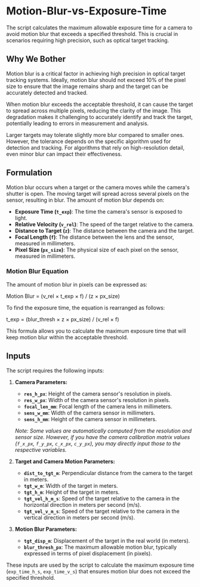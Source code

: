 # Motion-Blur-vs-Exposure-Time
The script calculates the maximum allowable exposure time for a camera to avoid motion blur that exceeds a specified threshold. This is crucial in scenarios requiring high precision, such as optical target tracking.

## Why We Bother

Motion blur is a critical factor in achieving high precision in optical target tracking systems. Ideally, motion blur should not exceed 10% of the pixel size to ensure that the image remains sharp and the target can be accurately detected and tracked.

When motion blur exceeds the acceptable threshold, it can cause the target to spread across multiple pixels, reducing the clarity of the image. This degradation makes it challenging to accurately identify and track the target, potentially leading to errors in measurement and analysis.

Larger targets may tolerate slightly more blur compared to smaller ones. However, the tolerance depends on the specific algorithm used for detection and tracking. For algorithms that rely on high-resolution detail, even minor blur can impact their effectiveness.

## Formulation

Motion blur occurs when a target or the camera moves while the camera's shutter is open. The moving target will spread across several pixels on the sensor, resulting in blur. The amount of motion blur depends on:
- **Exposure Time (`t_exp`)**: The time the camera's sensor is exposed to light.
- **Relative Velocity (`v_rel`)**: The speed of the target relative to the camera.
- **Distance to Target (`z`)**: The distance between the camera and the target.
- **Focal Length (`f`)**: The distance between the lens and the sensor, measured in millimeters.
- **Pixel Size (`px_size`)**: The physical size of each pixel on the sensor, measured in millimeters.

### Motion Blur Equation

The amount of motion blur in pixels can be expressed as:

Motion Blur = (v_rel × t_exp × f) / (z × px_size)

To find the exposure time, the equation is rearranged as follows:

t_exp = (blur_thresh × z × px_size) / (v_rel × f)

This formula allows you to calculate the maximum exposure time that will keep motion blur within the acceptable threshold.

## Inputs

The script requires the following inputs:

1. **Camera Parameters:**
   - **`res_h_px`**: Height of the camera sensor's resolution in pixels.
   - **`res_w_px`**: Width of the camera sensor's resolution in pixels.
   - **`focal_len_mm`**: Focal length of the camera lens in millimeters.
   - **`sens_w_mm`**: Width of the camera sensor in millimeters.
   - **`sens_h_mm`**: Height of the camera sensor in millimeters.

   *Note: Some values are automatically computed from the resolution and sensor size. However, if you have the camera calibration matrix values (`f_x_px`, `f_y_px`, `c_x_px`, `c_y_px`), you may directly input those to the respective variables.*

2. **Target and Camera Motion Parameters:**
   - **`dist_to_tgt_m`**: Perpendicular distance from the camera to the target in meters.
   - **`tgt_w_m`**: Width of the target in meters.
   - **`tgt_h_m`**: Height of the target in meters.
   - **`tgt_vel_h_m_s`**: Speed of the target relative to the camera in the horizontal direction in meters per second (m/s).
   - **`tgt_vel_v_m_s`**: Speed of the target relative to the camera in the vertical direction in meters per second (m/s).

3. **Motion Blur Parameters:**
   - **`tgt_disp_m`**: Displacement of the target in the real world (in meters).
   - **`blur_thresh_px`**: The maximum allowable motion blur, typically expressed in terms of pixel displacement (in pixels).

These inputs are used by the script to calculate the maximum exposure time (`exp_time_h_s`, `exp_time_v_s`) that ensures motion blur does not exceed the specified threshold.
